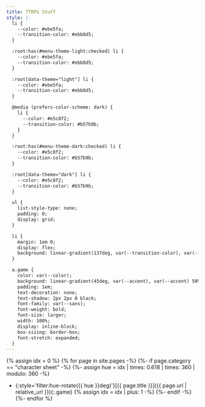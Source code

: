 ```yaml
---
title: TTRPG Stuff
style: |-
  li {
    --color: #ebe5fa;
    --transition-color: #ebb8d5;
  }

  :root:has(#menu-theme-light:checked) li {
    --color: #ebe5fa;
    --transition-color: #ebb8d5;
  }

  :root[data-theme="light"] li {
    --color: #ebe5fa;
    --transition-color: #ebb8d5;
  }

  @media (prefers-color-scheme: dark) {
    li {
      --color: #e5c8f2;
      --transition-color: #b57b9b;
    }
  }

  :root:has(#menu-theme-dark:checked) li {
    --color: #e5c8f2;
    --transition-color: #b57b9b;
  }

  :root[data-theme="dark"] li {
    --color: #e5c8f2;
    --transition-color: #b57b9b;
  }

  ul {
    list-style-type: none;
    padding: 0;
    display: grid;
  }

  li {
    margin: 1em 0;
    display: flex;
    background: linear-gradient(137deg, var(--transition-color), var(--transition-color) 85%, transparent 75%, transparent);
  }

  a.game {
    color: var(--color);
    background: linear-gradient(45deg, var(--accent), var(--accent) 50%, transparent 75%, transparent);
    padding: 1em;
    text-decoration: none;
    text-shadow: 2px 2px 0 black;
    font-family: var(--sans);
    font-weight: bold;
    font-size: larger;
    width: 100%;
    display: inline-block;
    box-sizing: border-box;
    font-stretch: expanded;
  }
---
```

{% assign idx = 0 %}
{% for page in site.pages -%}
{%- if page.category == "character sheet" -%}
{%- assign hue = idx | times: 0.618 | times: 360 | modulo: 360 -%}
* {:style='filter:hue-rotate({{ hue }}deg)'}[{{ page.title }}]({{ page.url | relative_url }}){:.game}
{% assign idx = idx | plus: 1 -%}
{%- endif -%}
{%- endfor %}
